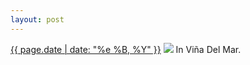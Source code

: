 ```yaml
---
layout: post
---
```


<p>
  <time><a href="/129">{{ page.date | date: "%e %B, %Y" }}</a></time>
  <a href="/129"><img src="{{ site.assets_url }}/129.jpg"/></a>
  <span>In Viña Del Mar.</span>
</p>
